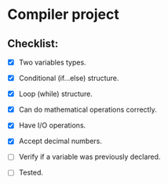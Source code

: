 # Compiler project

## Checklist:
- [x] Two variables types.
- [x] Conditional (if...else) structure.
- [x] Loop (while) structure. 
- [x] Can do mathematical operations correctly.
- [x] Have I/O operations.
- [x] Accept decimal numbers.
- [ ] Verify if a variable was previously declared. 
- [ ] Tested.

